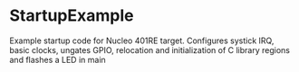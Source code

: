 # StartupExample
Example startup code for Nucleo 401RE target. Configures systick IRQ, basic clocks, ungates GPIO, relocation and initialization of C library regions and flashes a LED in main
